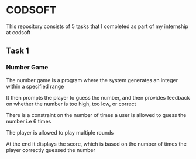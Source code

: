 <h1>CODSOFT</h1>
<p>This repository consists of 5 tasks that I completed as part of my internship at codsoft</p>

<h2>Task 1</h2>
<h3>Number Game</h3>
<p>The number game is a program where the system generates an integer within a specified range</p>
<p>It then prompts the player to guess the number, and then provides feedback on whether the number is too high, too low, or correct</p>
<p>There is a constraint on the number of times a user is allowed to guess the number i.e 6 times</p>
<p>The player is allowed to play multiple rounds</p>
<p>At the end it displays the score, which is based on the number of times the player correctly guessed the number</p>
